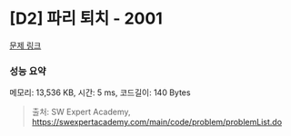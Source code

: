 # [D2] 파리 퇴치 - 2001 

[문제 링크](https://swexpertacademy.com/main/code/problem/problemDetail.do?contestProbId=AV5PzOCKAigDFAUq) 

### 성능 요약

메모리: 13,536 KB, 시간: 5 ms, 코드길이: 140 Bytes



> 출처: SW Expert Academy, https://swexpertacademy.com/main/code/problem/problemList.do